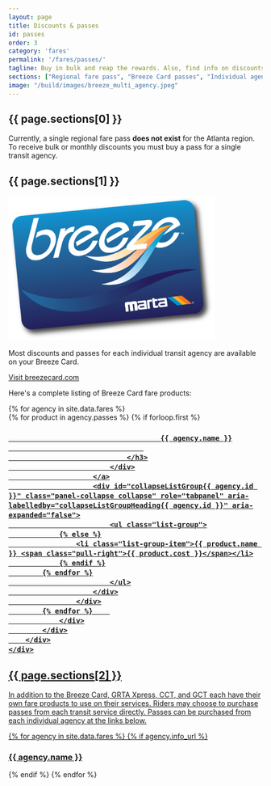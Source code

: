 ```yaml
---
layout: page
title: Discounts & passes
id: passes
order: 3
category: 'fares'
permalink: '/fares/passes/'
tagline: Buy in bulk and reap the rewards. Also, find info on discounts for seniors, youth, and more.
sections: ["Regional fare pass", "Breeze Card passes", "Individual agency fare products"]
image: "/build/images/breeze_multi_agency.jpeg"
---
```


## {{ page.sections[0] }}

Currently, a single regional fare pass **does not exist** for the Atlanta region. To receive bulk or monthly discounts you must buy a pass for a single transit agency.


<div class="row">
	<div class="col-md-12">
		<h2 id="{{ page.sections[1] | slugify }}">{{ page.sections[1] }}</h2>
		<div class="col-sm-6 col-xs-12 pull-right">
			<img class="img-responsive center-block" style="max-height: 285px" src="/build/images/breeze_shadow.png">
		</div>
		<p>Most discounts and passes for each individual transit agency are available on your Breeze Card.</p>
		<p class="text-center bottom-buffer"><a class="btn btn-lg btn-primary top-buffer" href="http://breezecard.com/">Visit breezecard.com <span class="glyphicon glyphicon-new-window" aria-hidden="true"></span></a></p>
		<p>Here's a complete listing of Breeze Card fare products:</p>
		<div class="row">
			<div class="col-sm-6">
			{% for agency in site.data.fares %}
				<div class="panel-group" role="tablist">
				{% for product in agency.passes %}
					{% if forloop.first %}
					<div class="panel panel-default">
						<a role="button" data-toggle="collapse" href="#collapseListGroup{{ agency.id }}" aria-expanded="false" aria-controls="collapseListGroup{{ agency.id }}">	
							<div class="panel-heading" role="tab" id="collapseListGroupHeading{{ agency.id }}">
								<h3 class="panel-title">
									
										{{ agency.name }}
									
								</h3>
							</div>
						</a>
						<div id="collapseListGroup{{ agency.id }}" class="panel-collapse collapse" role="tabpanel" aria-labelledby="collapseListGroupHeading{{ agency.id }}" aria-expanded="false">
							<ul class="list-group">
				{% else %}
					<li class="list-group-item">{{ product.name }} <span class="pull-right">{{ product.cost }}</span></li>
				{% endif %}
			{% endfor %}
							</ul>
						</div>
					</div>
			{% endfor %}	
				</div>
			</div>
		</div>
	</div>
</div>
</div>
<div class="row">
	<div class="col-xs-12">
		<h2 id="{{ page.sections[2] | slugify }}">{{ page.sections[2] }}</h2>
	</div>
	<div class="col-sm-6">
		<p>
			In addition to the Breeze Card, GRTA Xpress, CCT, and GCT each have their own fare products to use on their services. Riders may choose to purchase passes from each transit service directly. Passes can be purchased from each individual agency at the links below.
		</p>
	</div>
	<div class="col-sm-6">
		<div class="row">
			{% for agency in site.data.fares %}
			{% if agency.info_url %}
			<div class="col-xs-6">
				<div class="thumbnail">
					<div class="caption">
						<h3>{{ agency.name }}</h3>
						<a class="btn btn-primary top-buffer" target="_blank" href="{{ agency.info_url }}" alt="Fare information" title="Fare information"><i class="fa fa-info-circle"></i></a>
						<a class="btn btn-success top-buffer" target="_blank" href="{{ agency.purchase_url }}" alt="Purchase fare" title="Purchase fare"><i class="fa fa-shopping-cart"></i></a>
					</div>
				</div>
			</div>
			{% endif %}
			{% endfor %}
		</div>
	</div>
</div>



